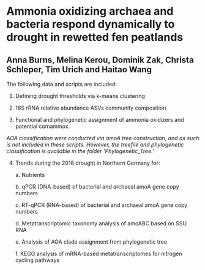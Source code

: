 # Ammonia oxidizing archaea and bacteria respond dynamically to drought in rewetted fen peatlands
## Anna Burns, Melina Kerou, Dominik Zak, Christa Schleper, Tim Urich and Haitao Wang

The following data and scripts are included:

1.  Defining drought thresholds via k-means clustering

2.  16S rRNA relative abundance ASVs community composition

3.  Functional and phylogenetic assignment of ammonia oxidizers and potential comammox.

*AOA classification were conducted via amoA tree construction, and as such is not included in these scripts. However, the treefile and phylogenetic classification is available in the folder 'Phylogenetic_Tree.'*

4.  Trends during the 2018 drought in Northern Germany for:

    a.  Nutrients

    b.  qPCR (DNA-based) of bacterial and archaeal amoA gene copy numbers

    c.  RT-qPCR (RNA-based) of bacterial and archaeal amoA gene copy numbers

    d.  Metatranscriptomic taxonomy analysis of amoABC based on SSU RNA

    e.  Analysis of AOA clade assignment from phylogenetic tree

    f.  KEGG analysis of mRNA-based metatranscriptomes for nitrogen cycling pathways
